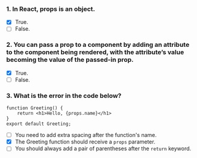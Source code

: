 ### 1. In React, props is an object.

- [x] True.
- [ ] False.

### 2. You can pass a prop to a component by adding an attribute to the component being rendered, with the attribute’s value becoming the value of the passed-in prop.

- [x] True.
- [ ] False.

### 3. W​hat is the error in the code below?

```
function Greeting() {
    return <h1>Hello, {props.name}</h1>
}
export default Greeting;
```

- [ ] Y​ou need to add extra spacing after the function's name.
- [x] The Greeting function should receive a `props` parameter.
- [ ] Y​ou should always add a pair of parentheses after the `return` keyword.
